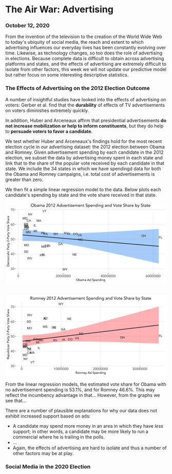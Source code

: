 # The Air War: Advertising
### October 12, 2020

From the invention of the television to the creation of the World Wide Web to today's ubiquity of social media, the reach and extent to which advertising influences our everyday lives has been constantly evolving over time. Likewise, as technology changes, so too does the role of advertising in elections. Because complete data is difficult to obtain across advertising platforms and states, and the effects of advertising are extremely difficult to isolate from other factors, this week we will not update our predictive model but rather focus on some interesting descriptive statistics.

### The Effects of Advertising on the 2012 Election Outcome

A number of insightful studies have looked into the effects of advertising on voters: Gerber et al. find that the **durability** of effects of TV advertisements on voters diminishes extremely quickly.

In addition, Huber and Arceneaux affirm that presidential advertisements **do not increase mobilization or help to inform constituents**, but they do help to **persuade voters to favor a candidate**.

We test whether Huber and Arceneaux's findings hold for the most recent election cycle in our advertising dataset: the 2012 election between Obama and Romney. Given advertisement spending by each candidate in the 2012 election, we subset the data by advertising money spent in each state and link that to the share of the popular vote received by each candidate in that state. We include the 34 states in which we have spendingd data for both the Obama and Romney campaigns, i.e. total cost of advertisements is greater than zero.

We then fit a simple linear regression model to the data. Below plots each candidate's spending by state and the vote share received in that state.

![Obama Spending](../figures/obama_2012_ad_spending.png)  
<br/>
<br/>
![Romney Spending](../figures/romney_2012_ad_spending.png)

From the linear regression models, the estimated vote share for Obama with no advertisement spending is 53.1%, and for Romney 46.6%. This may reflect the incumbency advantage in that...
However, from the graphs we see that...

There are a number of plausible explanations for why our data does not exhibit increased support based on ads:
* A candidate may spend more money in an area in which they have *less* support; in other words, a candidate may be more likely to run a commercial where he is trailing in the polls.
* ...
* Again, the effects of advertising are hard to isolate and thus a number of other factors may be at play.


### Social Media in the 2020 Election


